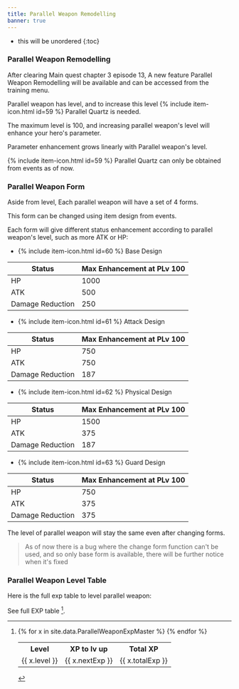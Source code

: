 ```yaml
---
title: Parallel Weapon Remodelling
banner: true
---
```


* this will be unordered
{:toc}

### Parallel Weapon Remodelling

After clearing Main quest chapter 3 episode 13, A new feature Parallel Weapon Remodelling will be available and can be accessed from the training menu.

Parallel weapon has level, and to increase this level {% include item-icon.html id=59 %} Parallel Quartz is needed.

The maximum level is 100, and increasing parallel weapon's level will enhance your hero's parameter.

Parameter enhancement grows linearly with Parallel weapon's level.

{% include item-icon.html id=59 %} Parallel Quartz can only be obtained from events as of now.

### Parallel Weapon Form

Aside from level, Each parallel weapon will have a set of 4 forms.

This form can be changed using item design from events.

Each form will give different status enhancement according to parallel weapon's level, such as more ATK or HP:

- {% include item-icon.html id=60 %} Base Design

| Status           | Max Enhancement at PLv 100 |
|------------------|----------------------------|
| HP               | 1000                       |
| ATK              | 500                        |
| Damage Reduction | 250                        |


- {% include item-icon.html id=61 %} Attack Design

| Status           | Max Enhancement at PLv 100 |
|------------------|----------------------------|
| HP               | 750                        |
| ATK              | 750                        |
| Damage Reduction | 187                        |


- {% include item-icon.html id=62 %} Physical Design

| Status           | Max Enhancement at PLv 100 |
|------------------|----------------------------|
| HP               | 1500                       |
| ATK              | 375                        |
| Damage Reduction | 187                        |


- {% include item-icon.html id=63 %} Guard Design

| Status           | Max Enhancement at PLv 100 |
|------------------|----------------------------|
| HP               | 750                        |
| ATK              | 375                        |
| Damage Reduction | 375                        |


The level of parallel weapon will stay the same even after changing forms.

> As of now there is a bug where the change form function can't be used, and so only base form is available, there will be further notice when it's fixed

### Parallel Weapon Level Table

Here is the full exp table to level parallel weapon:

See full EXP table [^bigtable].

[^bigtable]:
    <table>
    <tr>
      <th>Level</th><th>XP to lv up</th><th>Total XP</th>
    </tr>
    {% for x in site.data.ParallelWeaponExpMaster %}
    <tr>
      <td>{{ x.level }}</td><td>{{ x.nextExp }}</td><td>{{ x.totalExp }}</td>
    </tr>
    {% endfor %}
    </table>
